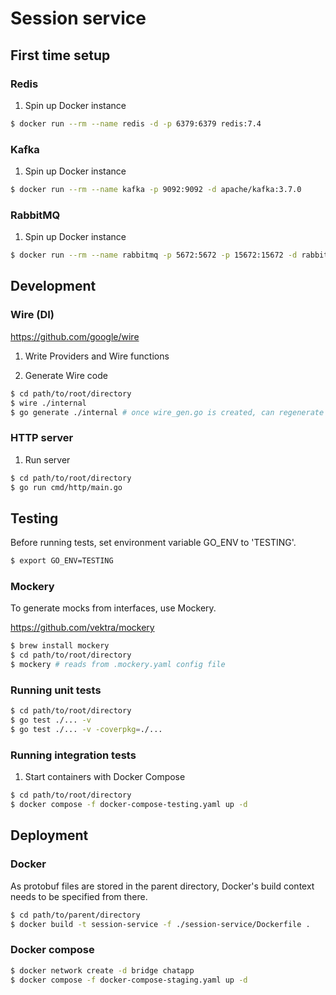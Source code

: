 # Session service

## First time setup

### Redis

1. Spin up Docker instance

```sh
$ docker run --rm --name redis -d -p 6379:6379 redis:7.4
```

### Kafka

1. Spin up Docker instance

```sh
$ docker run --rm --name kafka -p 9092:9092 -d apache/kafka:3.7.0
```

### RabbitMQ

1. Spin up Docker instance

```sh
$ docker run --rm --name rabbitmq -p 5672:5672 -p 15672:15672 -d rabbitmq:3.13-management
```

## Development

### Wire (DI)

https://github.com/google/wire

1. Write Providers and Wire functions

2. Generate Wire code

```sh
$ cd path/to/root/directory
$ wire ./internal
$ go generate ./internal # once wire_gen.go is created, can regenerate using this
```

### HTTP server

1. Run server

```sh
$ cd path/to/root/directory
$ go run cmd/http/main.go
```

## Testing

Before running tests, set environment variable GO_ENV to 'TESTING'.

```sh
$ export GO_ENV=TESTING
```

### Mockery

To generate mocks from interfaces, use Mockery.

https://github.com/vektra/mockery

```sh
$ brew install mockery
$ cd path/to/root/directory
$ mockery # reads from .mockery.yaml config file
```

### Running unit tests

```sh
$ cd path/to/root/directory
$ go test ./... -v
$ go test ./... -v -coverpkg=./...
```

### Running integration tests

1. Start containers with Docker Compose

```sh
$ cd path/to/root/directory
$ docker compose -f docker-compose-testing.yaml up -d
```

## Deployment

### Docker

As protobuf files are stored in the parent directory, Docker's build context needs to be specified from there.

```sh
$ cd path/to/parent/directory
$ docker build -t session-service -f ./session-service/Dockerfile .
```

### Docker compose

```sh
$ docker network create -d bridge chatapp
$ docker compose -f docker-compose-staging.yaml up -d
```
